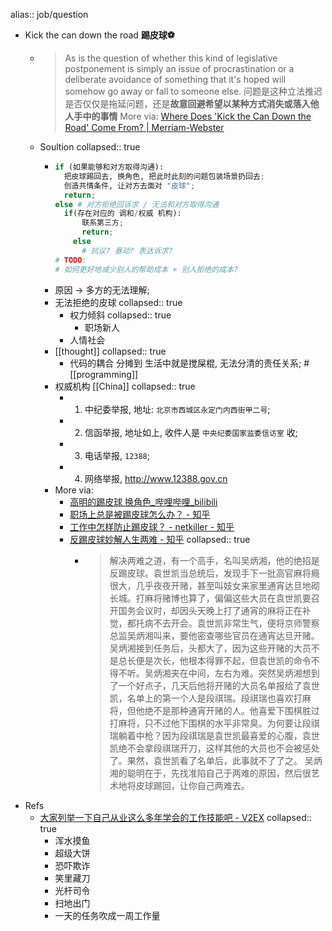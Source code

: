 alias:: job/question
  - Kick the can down the road **踢皮球⚽️**
    - > As is the question of whether this kind of legislative postponement is simply an issue of procrastination or a deliberate avoidance of something that it's hoped will somehow go away or fall to someone else.
      问题是这种立法推迟是否仅仅是拖延问题，还是**故意回避希望以某种方式消失或落入他人手中的事情**
      More via: [Where Does 'Kick the Can Down the Road' Come From? | Merriam-Webster](https://www.merriam-webster.com/words-at-play/kick-the-can-down-the-road-history-meaning)
    - Soultion
      collapsed:: true
      - ```python
        if (如果能够和对方取得沟通):
          把皮球踢回去, 换角色, 把此时此刻的问题包装场景扔回去;
          创造共情条件, 让对方去面对 "皮球";
          return;
        else # 对方拒绝回诉求 / 无法和对方取得沟通
          if(存在对应的 调和/权威 机构):
              联系第三方;
              return;
            else
              # 抗议? 暴动? 表达诉求?
        # TODO:
        # 如何更好地减少别人的帮助成本 + 别人拒绝的成本?
        ```
      - 原因 -> 多方的无法理解;
      - 无法拒绝的皮球
        collapsed:: true
        - 权力倾斜
          collapsed:: true
          - 职场新人
        - 人情社会
      - [[thought]]
        collapsed:: true
        - 代码的耦合 分摊到 生活中就是搅屎棍, 无法分清的责任关系; #[[programming]]
      - 权威机构 [[China]]
        collapsed:: true
        - 1. 中纪委举报, 地址: `北京市西城区永定门内西街甲二号`;
        - 2. 信函举报, 地址如上, 收件人是 `中央纪委国家监委信访室` 收;
        - 3. 电话举报, `12388`;
        - 4. 网络举报, http://www.12388.gov.cn
      - More via:
        - [高明的踢皮球 换角色_哔哩哔哩_bilibili](https://www.bilibili.com/video/BV1x44y157Ug/)
        - [职场上总是被踢皮球怎么办？ - 知乎](https://www.zhihu.com/question/532493738)
        - [工作中怎样防止踢皮球？ - netkiller - 知乎](https://zhuanlan.zhihu.com/p/137885307)
        - [反踢皮球妙解人生两难 - 知乎](https://zhuanlan.zhihu.com/p/567643659)
          collapsed:: true
          - > 解决两难之道，有一个高手，名叫吴炳湘，他的绝招是反踢皮球。袁世凯当总统后，发现手下一批高官麻将瘾很大，几乎夜夜开赌，甚至叫妓女来家里通宵达旦地砌长城。打麻将赌博也算了，偏偏这些大员在袁世凯要召开国务会议时，却因头天晚上打了通宵的麻将正在补觉，都托病不去开会。袁世凯非常生气，便将京师警察总监吴炳湘叫来，要他密查哪些官员在通宵达旦开赌。
            吴炳湘接到任务后，头都大了，因为这些开赌的大员不是总长便是次长，他根本得罪不起，但袁世凯的命令不得不听。吴炳湘夹在中间，左右为难。突然吴炳湘想到了一个好点子，几天后他将开赌的大员名单报给了袁世凯，名单上的第一个人是段祺瑞。段祺瑞也喜欢打麻将，但他绝不是那种通宵开赌的人。他喜爱下围棋胜过打麻将，只不过他下围棋的水平非常臭。为何要让段祺瑞躺着中枪？因为段祺瑞是袁世凯最喜爱的心腹，袁世凯绝不会拿段祺瑞开刀，这样其他的大员也不会被惩处了。果然，袁世凯看了名单后，此事就不了了之。
            吴炳湘的聪明在于，先找准陷自己于两难的原因，然后很艺术地将皮球踢回，让你自己两难去。
- Refs
  - [大家列举一下自己从业这么多年学会的工作技能吧 - V2EX](https://www.v2ex.com/t/673913)
    collapsed:: true
    - 浑水摸鱼
    - 超级大饼
    - 恐吓欺诈
    - 笑里藏刀
    - 光杆司令
    - 扫地出门
    - 一天的任务吹成一周工作量